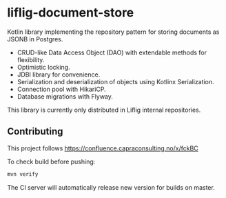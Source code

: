 # liflig-document-store

Kotlin library implementing the repository pattern for storing documents as JSONB in Postgres.

* CRUD-like Data Access Object (DAO) with extendable methods for flexibility.
* Optimistic locking.
* JDBI library for convenience.
* Serialization and deserialization of objects using Kotlinx Serialization.
* Connection pool with HikariCP.
* Database migrations with Flyway.

This library is currently only distributed in Liflig internal repositories.

## Contributing

This project follows
https://confluence.capraconsulting.no/x/fckBC

To check build before pushing:

```bash
mvn verify
```

The CI server will automatically release new version for builds on master.
